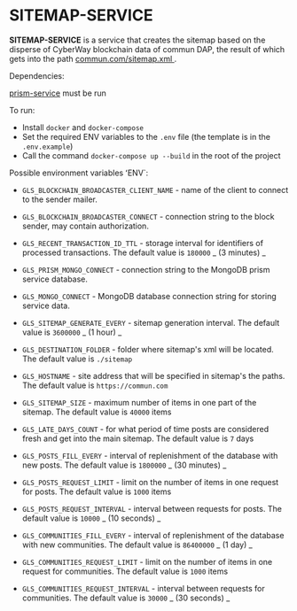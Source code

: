 # SITEMAP-SERVICE

**SITEMAP-SERVICE** is a service that creates the sitemap based on the disperse of CyberWay blockchain data of commun DAP, the result of which gets into the path [commun.com/sitemap.xml ](https://commun.com/sitemap.xml).

Dependencies:

[prism-service](https://github.com/communcom/prism) must be run

To run:

-  Install `docker` and `docker-compose`
-  Set the required ENV variables to the `.env` file (the template is in the `.env.example`)
-  Call the command `docker-compose up --build` in the root of the project

Possible environment variables ʻENV`:

-   `GLS_BLOCKCHAIN_BROADCASTER_CLIENT_NAME` - name of the client to connect to the sender mailer.
-   `GLS_BLOCKCHAIN_BROADCASTER_CONNECT` - connection string to the block sender, may contain authorization.
-   `GLS_RECENT_TRANSACTION_ID_TTL` - storage interval for identifiers of processed transactions. 
    The default value is `180000` _ (3 minutes) _
-    `GLS_PRISM_MONGO_CONNECT` - connection string to the MongoDB prism service database.
-    `GLS_MONGO_CONNECT` - MongoDB database connection string for storing service data.

-    `GLS_SITEMAP_GENERATE_EVERY` - sitemap generation interval. The default value is `3600000` _ (1 hour) _
-    `GLS_DESTINATION_FOLDER` - folder where sitemap's xml will be located. The default value is `./sitemap`
-    `GLS_HOSTNAME` - site address that will be specified in sitemap's the paths. The default value is `https://commun.com`
-    `GLS_SITEMAP_SIZE` - maximum number of items in one part of the sitemap. The default value is `40000` items
-    `GLS_LATE_DAYS_COUNT` - for what period of time posts are considered fresh and get into the main sitemap. The default value is `7` days
-    `GLS_POSTS_FILL_EVERY` - interval of replenishment of the database with new posts. The default value is `1800000` _ (30 minutes) _
-    `GLS_POSTS_REQUEST_LIMIT` - limit on the number of items in one request for posts. The default value is `1000` items
-    `GLS_POSTS_REQUEST_INTERVAL` - interval between requests for posts. The default value is `10000` _ (10 seconds) _
-    `GLS_COMMUNITIES_FILL_EVERY` - interval of replenishment of the database with new communities. The default value is `86400000` _ (1 day) _
-    `GLS_COMMUNITIES_REQUEST_LIMIT` - limit on the number of items in one request for communities. The default value is `1000` items
-    `GLS_COMMUNITIES_REQUEST_INTERVAL` - interval between requests for communities. The default value is `30000` _ (30 seconds) _


